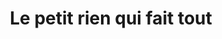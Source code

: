 ---
title: "Le petit rien qui fait tout"
url: /tourcoing/le-petit-rien-qui-fait-tout/
shop: Kleidung
---